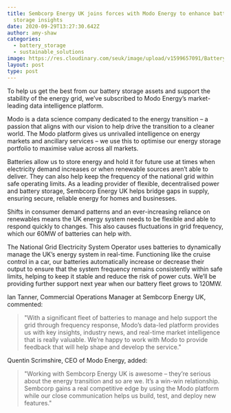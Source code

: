 ```yaml
---
title: Sembcorp Energy UK joins forces with Modo Energy to enhance battery
  storage insights
date: 2020-09-29T13:27:30.642Z
author: amy-shaw
categories:
  - battery_storage
  - sustainable_solutions
image: https://res.cloudinary.com/seuk/image/upload/v1599657091/Battery_1.jpg
layout: post
type: post
---
```

To help us get the best from our battery storage assets and support the stability of the energy grid, we’ve subscribed to Modo Energy’s market-leading data intelligence platform.

Modo is a data science company dedicated to the energy transition – a passion that aligns with our vision to help drive the transition to a cleaner world. The Modo platform gives us unrivalled intelligence on energy markets and ancillary services – we use this to optimise our energy storage portfolio to maximise value across all markets.

Batteries allow us to store energy and hold it for future use at times when electricity demand increases or when renewable sources aren’t able to deliver. They can also help keep the frequency of the national grid within safe operating limits.
As a leading provider of flexible, decentralised power and battery storage, Sembcorp Energy UK helps bridge gaps in supply, ensuring secure, reliable energy for homes and businesses.

Shifts in consumer demand patterns and an ever-increasing reliance on renewables means the UK energy system needs to be flexible and able to respond quickly to changes. This also causes fluctuations in grid frequency, which our 60MW of batteries can help with.

The National Grid Electricity System Operator uses batteries to dynamically manage the UK’s energy system in real-time. Functioning like the cruise control in a car, our batteries automatically increase or decrease their output to ensure that the system frequency remains consistently within safe limits, helping to keep it stable and reduce the risk of power cuts. We’ll be providing further support next year when our battery fleet grows to 120MW.

Ian Tanner, Commercial Operations Manager at Sembcorp Energy UK, commented: 

> "With a significant fleet of batteries to manage and help support the grid through frequency response, Modo’s data-led platform provides us with key insights, industry news, and real-time market intelligence that is really valuable. We’re happy to work with Modo to provide feedback that will help shape and develop the service."

Quentin Scrimshire, CEO of Modo Energy, added: 

> "Working with Sembcorp Energy UK is awesome – they’re serious about the energy transition and so are we. It’s a win-win relationship. Sembcorp gains a real competitive edge by using the Modo platform while our close communication helps us build, test, and deploy new features."